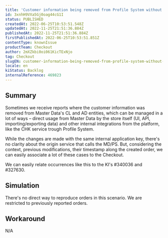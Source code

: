 ```yaml
---
title: 'Customer information being removed from Profile System without clear reason'
id: 3xnhH9VXa5Gj0oag44cG1I
status: PUBLISHED
createdAt: 2022-06-25T10:53:51.548Z
updatedAt: 2022-11-25T21:51:36.884Z
publishedAt: 2022-11-25T21:51:36.884Z
firstPublishedAt: 2022-06-25T10:53:51.851Z
contentType: knownIssue
productTeam: Checkout
author: 2mXZkbi0oi061KicTExNjo
tag: Checkout
slugEN: customer-information-being-removed-from-profile-system-without-clear-reason
locale: en
kiStatus: Backlog
internalReference: 469823
---
```


## Summary


Sometimes we receive reports where the customer information was removed from Master Data's CL and AD entities, which can be managed in a lot of ways – direct usage from Master Data by the store itself (UI, API, importing/exporting data) and other internal integrations from the platform, like the CHK service trough Profile System.

While the changes are made with the same internal application key, there's no clarity about the origin service that calls the MD/PS. But, considering the context, previous modifications, their timestamp along the created order, we can easily associate a lot of these cases to the Checkout.

We can easily relate occurrences like this to the KI's #340036 and #327630.



## Simulation


There's no direct way to reproduce orders in this scenario. We are restricted to previously reported orders.



## Workaround


N/A

